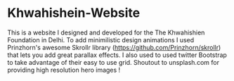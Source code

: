 # Khwahishein-Website

This is a website I designed and developed for the The Khwahishien Foundation in Delhi. To add minimilistic design animations I used Prinzhorn's awesome Skrollr library (https://github.com/Prinzhorn/skrollr) that lets you add great parallax effects. I also used to used twitter Bootstrap to take advantage of their easy to use grid. Shoutout to unsplash.com for providing high resolution hero images !
